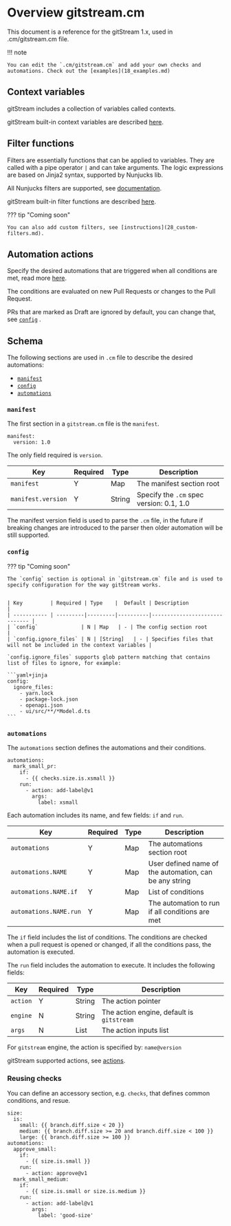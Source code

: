 # Overview gitstream.cm

This document is a reference for the gitStream 1.x, used in .cm/gitstream.cm file.

!!! note 

    You can edit the `.cm/gitstream.cm` and add your own checks and automations. Check out the [examples](18_examples.md) 

## Context variables

gitStream includes a collection of variables called contexts.

gitStream built-in context variables are described [here](21_gitstream-context.md).

## Filter functions

Filters are essentially functions that can be applied to variables. They are called with a pipe operator `|` and can take arguments. The logic expressions are based on Jinja2 syntax, supported by Nunjucks lib.

All Nunjucks filters are supported, see [documentation](https://mozilla.github.io/nunjucks/templating.html#builtin-filters).

gitStream built-in filter functions are described [here](23_gitstream-filters.md).

??? tip "Coming soon"

	You can also add custom filters, see [instructions](28_custom-filters.md).

## Automation actions

Specify the desired automations that are triggered when all conditions are met, read more [here](25_gitstream-actions.md).

The conditions are evaluated on new Pull Requests or changes to the Pull Request. 

PRs that are marked as Draft are ignored by default, you can change that, see [`config`](#config) .

## Schema

The following sections are used in `.cm` file to describe the desired automations:

- [`manifest`](#manifest)
- [`config`](#config)
- [`automations`](#automations)

### `manifest`

The first section in a `gitstream.cm` file is the `manifest`.

```yaml+jinja
manifest: 
  version: 1.0
```

The only field required is `version`.

| Key         | Required | Type    | Description                              |
| ----------- | ---------|---------|----------------------------------------- |
| `manifest`         | Y        | Map     | The manifest section root                |
| `manifest.version` | Y        | String  | Specify the `.cm` spec version: 0.1, 1.0 |

The manifest version field is used to parse the `.cm` file, in the future if breaking changes are introduced to the parser then older automation will be still supported.

### `config`

??? tip "Coming soon"

    The `config` section is optional in `gitstream.cm` file and is used to specify configuration for the way gitStream works.


    | Key         | Required | Type    |  Default | Description                              |
    | ----------- | ---------|---------|----------|------------------------------ |
    | `config`              | N | Map   | - | The config section root                |
    | `config.ignore_files` | N | [String]   | - | Specifies files that will not be included in the context variables |

    `config.ignore_files` supports glob pattern matching that contains list of files to ignore, for example:

    ```yaml+jinja
    config:
      ignore_files:
        - yarn.lock
        - package-lock.json
        - openapi.json
        - ui/src/**/*Model.d.ts
    ```

### `automations` 

The `automations` section defines the automations and their conditions. 

```yaml+jinja
automations:
  mark_small_pr:
    if:
      - {{ checks.size.is.xsmall }}
    run:
      - action: add-label@v1
        args:
          label: xsmall
```

Each automation includes its name, and few fields: `if` and `run`.

| Key        | Required  | Type    | Description                                     |
|------------|-----------|---------|------------------------------------------------ |
| `automations`  | Y        | Map     | The automations section root     |
| `automations.NAME`     | Y | Map | User defined name of the automation, can be any string       |
| `automations.NAME.if`  | Y | Map | List of conditions                               |
| `automations.NAME.run` | Y | Map | The automation to run if all conditions are met |

The `if` field includes the list of conditions. The conditions are checked when a pull request 
is opened or changed, if all the conditions pass, the automation is executed.

The `run` field includes the automation to execute. It includes the following fields:

| Key         | Required | Type    | Description                                     |
| ----------- | ---------|---------|------------------------------------------------ |
| `action`    | Y        | String  | The action pointer                              |
| `engine`    | N        | String  | The action engine, default is `gitstream`       |
| `args`      | N        | List    | The action inputs list                          |

For `gitstream` engine, the action is specified by: `name@version`

gitStream supported actions, see [actions](25_gitstream-actions.md).

### Reusing checks

You can define an accessory section, e.g. `checks`, that defines common conditions, and resue.  

```yaml+jinja
size:
  is:
    small: {{ branch.diff.size < 20 }}
    medium: {{ branch.diff.size >= 20 and branch.diff.size < 100 }}
    large: {{ branch.diff.size >= 100 }}
automations:
  approve_small:
    if:
      - {{ size.is.small }}
    run:
      - action: approve@v1
  mark_small_medium:
    if:
      - {{ size.is.small or size.is.medium }}
    run:
      - action: add-label@v1
        args:
          label: 'good-size'

```